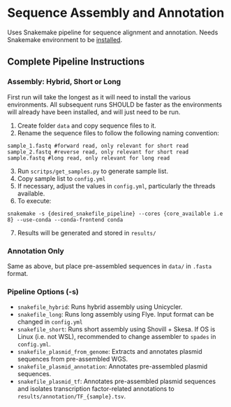 # Sequence Assembly and Annotation

Uses Snakemake pipeline for sequence alignment and annotation. Needs Snakemake environment to be [installed](https://snakemake.readthedocs.io/en/stable/getting_started/installation.html).

## Complete Pipeline Instructions
### Assembly: Hybrid, Short or Long
First run will take the longest as it will need to install the various environments. All subsequent runs SHOULD be faster as the environments will already have been installed, and will just need to be run.

1. Create folder ```data``` and copy sequence files to it.
2. Rename the sequence files to follow the following naming convention:
```
sample_1.fastq #forward read, only relevant for short read
sample_2.fastq #reverse read, only relevant for short read
sample.fastq #long read, only relevant for long read
``` 
3. Run ```scritps/get_samples.py``` to generate sample list.
4. Copy sample list to ```config.yml```
5. If necessary, adjust the values in ```config.yml```, particularly the threads available.
6. To execute:
```
snakemake -s {desired_snakefile_pipeline} --cores {core_available i.e 8} --use-conda --conda-frontend conda
```
7. Results will be generated and stored in ```results/```

### Annotation Only
Same as above, but place pre-assembled sequences in ```data/``` in ```.fasta``` format.

### Pipeline Options (-s)
- ```snakefile_hybrid```: Runs hybrid assembly using Unicycler.
- ```snakefile_long```: Runs long assembly using Flye. Input format can be changed in ```config.yml```
- ```snakefile_short```: Runs short assembly using Shovill + Skesa. If OS is Linux (i.e. not WSL), recommended to change assembler to ```spades``` in ```config.yml```. 
- ```snakefile_plasmid_from_genome```: Extracts and annotates plasmid sequences from pre-assembled WGS.
- ```snakefile_plasmid_annotation```: Annotates pre-assembled plasmid sequences.
- ```snakefile_plasmid_tf```: Annotates pre-assembled plasmid sequences and isolates transcription factor-related annotations to ```results/annotation/TF_{sample}.tsv```.